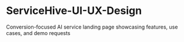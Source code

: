 # ServiceHive-UI-UX-Design
Conversion-focused AI service landing page showcasing features, use cases, and demo requests
